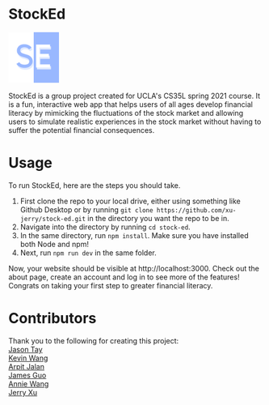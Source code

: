 # StockEd

<img src="public/logo512.png" alt="logo" height="100"/>

StockEd is a group project created for UCLA's CS35L spring 2021 course. It is a fun, interactive web app that helps users of all ages develop financial literacy by mimicking the fluctuations of the stock market and allowing users to simulate realistic experiences in the stock market without having to suffer the potential financial consequences.

# Usage
To run StockEd, here are the steps you should take.
1. First clone the repo to your local drive, either using something like Github Desktop or by running `git clone https://github.com/xu-jerry/stock-ed.git` in the directory you want the repo to be in.
2. Navigate into the directory by running `cd stock-ed`.
2. In the same directory, run `npm install`. Make sure you have installed both Node and npm!
3. Next, run `npm run dev` in the same folder.

Now, your website should be visible at http://localhost:3000. Check out the about page, create an account and log in to see more of the features! Congrats on taking your first step to greater financial literacy.

# Contributors
Thank you to the following for creating this project:  
[Jason Tay](https://github.com/jason2020)  
[Kevin Wang](https://github.com/kwang1083)  
[Arpit Jalan](https://github.com/arpitjalan18)  
[James Guo](https://github.com/jamesg6197)  
[Annie Wang](https://github.com/anicawang)  
[Jerry Xu](https://github.com/xu-jerry)